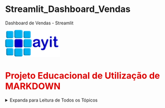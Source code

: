 # Streamlit_Dashboard_Vendas
Dashboard de Vendas - Streamlit


<!--   ![Logotipo da Empresa AYIT Digital](logoayit.png)    -->

<img src="logoayit.png" alt="Logotipo da Empresa AYIT Digital">

# <font color='dark'>**Projeto Educacional de Utilização de MARKDOWN**</font>

<details>

  <summary>
    Expanda para Leitura de Todos os Tópicos
  </summary>

<br>

# <span style="color: red;">UTILIZAÇÃO DE MARKDOWN PARA DOCUMENTAÇÃO.
# <span style="color: #839873;">Notebooks (Jupyter, Google Colab) e README do GitHub</span>
<br>

O Markdown possui algumas limitações em relação à formatação avançada, como cor de texto, tipos de fonte e tamanhos de fonte. Aqui estão algumas observações:

1. **Listas**: O Markdown tem suporte nativo para listas, tanto ordenadas quanto não ordenadas.

2. **Cores e estilos**: O Markdown padrão não suporta diretamente a mudança de cor do texto, tipo de fonte ou tamanho. Para essas formatações, você geralmente precisa usar HTML.

3. **Estilos básicos**: O Markdown permite algumas formatações básicas, como negrito, itálico, riscado, etc. Exemplo:
   - Negrito: `**texto**` ou `__texto__`
   - Itálico: `*texto*` ou `_texto_`
   - Riscar: `~~texto~~`
   - Marcar Texto: `aqui está um trecho de texto marcado`

Se você precisa de formatações mais complexas, como mudar a cor ou o tamanho da fonte, pode incorporar HTML diretamente no seu Markdown:

```html
<p style="color: red; font-size: 20px;">Este é um texto em vermelho e com tamanho maior.</p>
```

Assim, você pode combinar Markdown e HTML para obter a formatação desejada!
<br>

# Cabeçalhos

Use # para cabeçalhos
<br><br>

# Listas

* Listas Não Ordenadas
* Listas Não Ordenadas

1. Lista Ordenada
2. Lista Ordenad
<br><br>

# Texto em Negrito

Este texto tem um trecho **destacado** dos demais.
<br><br>

# Texto Itálico

Este texto tem um trecho em *itálico* e o restante normal. Com linhas consecutivas de texto que vão se colocando uma abaxo da outra.
<br><br>

# Links

Este trecho apresenta [um link para clicar](hhts://www.ayit.com.br)
<br><br>


# UTILIZANDO STYLE DO HTML
# Textos Coloridos

<span style="color: red;">Este texto é vermelho.</span>
<span style="color: blue;">Este texto é azul.</span>

# Textos com Fontes Diferentes

<span style="font-size: 12px;">Texto pequeno</span>
<span style="font-size: 20px;">Texto grande</span>

<span style="font-size: 12px; font-family: Verdana;">Texto pequeno</span>
<span style="font-size: 20px; font-family: Verdana">Texto grande</span>

<br>
<details>
<summary>Exemplo de Itens Expansíveis - Veja Mais Informações</summary>
<br>
Aqui estão algumas informações adicionais:

- Este é um item da lista.
- Aqui está mais um item.
- E aqui temos um último item.

E outras informações úteis.
</details>

<br>
<details>
  <summary>Exemplo de Itens e SubItens</summary>
  
  - Item 1
    - Subitem 1.1
    - Subitem 1.2
  - Item 2
  - Item 3
    1. Subitem 3.1
    2. Subitem 3.2

</details>

</details>
